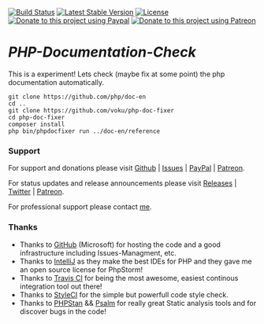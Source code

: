 [![Build Status](https://travis-ci.com/voku/php-doc-fixer.svg?branch=master)](https://travis-ci.com/voku/php-doc-fixer)
[![Latest Stable Version](https://poser.pugx.org/voku/php-doc-fixer/v/stable)](https://packagist.org/packages/voku/php-doc-fixer) 
[![License](https://poser.pugx.org/voku/php-doc-fixer/license)](https://packagist.org/packages/voku/php-doc-fixer)
[![Donate to this project using Paypal](https://img.shields.io/badge/paypal-donate-yellow.svg)](https://www.paypal.me/moelleken)
[![Donate to this project using Patreon](https://img.shields.io/badge/patreon-donate-yellow.svg)](https://www.patreon.com/voku)

# ***PHP-Documentation-Check***

This is a experiment! Lets check (maybe fix at some point) the php documentation automatically.

```
git clone https://github.com/php/doc-en
cd ..
git clone https://github.com/voku/php-doc-fixer
cd php-doc-fixer
composer install
php bin/phpdocfixer run ../doc-en/reference
```

### Support

For support and donations please visit [Github](https://github.com/voku/simple_html_dom/) | [Issues](https://github.com/voku/simple_html_dom/issues) | [PayPal](https://paypal.me/moelleken) | [Patreon](https://www.patreon.com/voku).

For status updates and release announcements please visit [Releases](https://github.com/voku/simple_html_dom/releases) | [Twitter](https://twitter.com/suckup_de) | [Patreon](https://www.patreon.com/voku/posts).

For professional support please contact [me](https://about.me/voku).

### Thanks

- Thanks to [GitHub](https://github.com) (Microsoft) for hosting the code and a good infrastructure including Issues-Managment, etc.
- Thanks to [IntelliJ](https://www.jetbrains.com) as they make the best IDEs for PHP and they gave me an open source license for PhpStorm!
- Thanks to [Travis CI](https://travis-ci.com/) for being the most awesome, easiest continous integration tool out there!
- Thanks to [StyleCI](https://styleci.io/) for the simple but powerfull code style check.
- Thanks to [PHPStan](https://github.com/phpstan/phpstan) && [Psalm](https://github.com/vimeo/psalm) for really great Static analysis tools and for discover bugs in the code!
